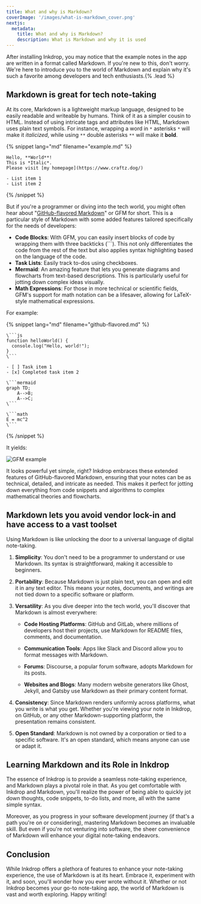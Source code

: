 ```yaml
---
title: What and why is Markdown?
coverImage: '/images/what-is-markdown_cover.png'
nextjs:
  metadata:
    title: What and why is Markdown?
    description: What is Markdown and why it is used
---
```


After installing Inkdrop, you may notice that the example notes in the app are written in a format called Markdown. If you're new to this, don't worry. We're here to introduce you to the world of Markdown and explain why it's such a favorite among developers and tech enthusiasts.{% .lead %}

## Markdown is great for tech note-taking

At its core, Markdown is a lightweight markup language, designed to be easily readable and writeable by humans. Think of it as a simpler cousin to HTML. Instead of using intricate tags and attributes like HTML, Markdown uses plain text symbols. For instance, wrapping a word in `*` asterisks `*` will make it *italicized*, while using `**` double asterisks `**` will make it **bold**.

{% snippet lang="md" filename="example.md" %}
```
Hello, **World**!
This is *Italic*.
Please visit [my homepage](https://www.craftz.dog/)

- List item 1
- List item 2
```
{% /snippet %}

But if you're a programmer or diving into the tech world, you might often hear about "[GitHub-flavored Markdown](https://docs.github.com/en/get-started/writing-on-github/getting-started-with-writing-and-formatting-on-github/basic-writing-and-formatting-syntax)" or GFM for short. This is a particular style of Markdown with some added features tailored specifically for the needs of developers:

- **Code Blocks**: With GFM, you can easily insert blocks of code by wrapping them with three backticks (\```). This not only differentiates the code from the rest of the text but also applies syntax highlighting based on the language of the code.
- **Task Lists**: Easily track to-dos using checkboxes.
- **Mermaid**: An amazing feature that lets you generate diagrams and flowcharts from text-based descriptions. This is particularly useful for jotting down complex ideas visually.
- **Math Expressions**: For those in more technical or scientific fields, GFM's support for math notation can be a lifesaver, allowing for LaTeX-style mathematical expressions.

For example:

{% snippet lang="md" filename="github-flavored.md" %}
```
\```js
function helloWorld() {
  console.log("Hello, world!");
}
\```

- [ ] Task item 1
- [x] Completed task item 2

\```mermaid
graph TD;
    A-->B;
    A-->C;
\```

\```math
E = mc^2
\```
```
{% /snippet %}

It yields:

![GFM example](/images/what-is-markdown_gfm-example.png)

It looks powerful yet simple, right? Inkdrop embraces these extended features of GitHub-flavored Markdown, ensuring that your notes can be as technical, detailed, and intricate as needed. This makes it perfect for jotting down everything from code snippets and algorithms to complex mathematical theories and flowcharts.

## Markdown lets you avoid vendor lock-in and have access to a vast toolset

Using Markdown is like unlocking the door to a universal language of digital note-taking.

1. **Simplicity**: You don't need to be a programmer to understand or use Markdown. Its syntax is straightforward, making it accessible to beginners.

2. **Portability**: Because Markdown is just plain text, you can open and edit it in any text editor. This means your notes, documents, and writings are not tied down to a specific software or platform.

3. **Versatility**: As you dive deeper into the tech world, you'll discover that Markdown is almost everywhere:

   - **Code Hosting Platforms**: GitHub and GitLab, where millions of developers host their projects, use Markdown for README files, comments, and documentation.
   
   - **Communication Tools**: Apps like Slack and Discord allow you to format messages with Markdown.
   
   - **Forums**: Discourse, a popular forum software, adopts Markdown for its posts.
   
   - **Websites and Blogs**: Many modern website generators like Ghost, Jekyll, and Gatsby use Markdown as their primary content format.

4. **Consistency**: Since Markdown renders uniformly across platforms, what you write is what you get. Whether you're viewing your note in Inkdrop, on GitHub, or any other Markdown-supporting platform, the presentation remains consistent.

5. **Open Standard**: Markdown is not owned by a corporation or tied to a specific software. It's an open standard, which means anyone can use or adapt it.

## Learning Markdown and its Role in Inkdrop

The essence of Inkdrop is to provide a seamless note-taking experience, and Markdown plays a pivotal role in that. As you get comfortable with Inkdrop and Markdown, you'll realize the power of being able to quickly jot down thoughts, code snippets, to-do lists, and more, all with the same simple syntax.

Moreover, as you progress in your software development journey (if that's a path you're on or considering), mastering Markdown becomes an invaluable skill. But even if you're not venturing into software, the sheer convenience of Markdown will enhance your digital note-taking endeavors.

## Conclusion

While Inkdrop offers a plethora of features to enhance your note-taking experience, the use of Markdown is at its heart. Embrace it, experiment with it, and soon, you'll wonder how you ever wrote without it. Whether or not Inkdrop becomes your go-to note-taking app, the world of Markdown is vast and worth exploring. Happy writing! 

